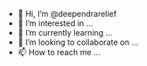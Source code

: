 - 👋 Hi, I’m @deependrarelief
- 👀 I’m interested in ...
- 🌱 I’m currently learning ...
- 💞️ I’m looking to collaborate on ...
- 📫 How to reach me ...

<!---
deependrarelief/deependrarelief is a ✨ special ✨ repository because its `README.md` (this file) appears on your GitHub profile.
You can click the Preview link to take a look at your changes.
--->
